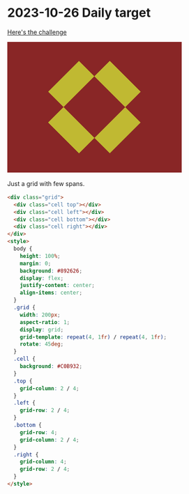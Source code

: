 # 2023-10-26 Daily target

[Here's the challenge](https://cssbattle.dev/play/AWgFpuNLYbYOBYqE3D4V)

![challenge image](2023-10-26.png)

Just a grid with few spans.

```html
<div class="grid">
  <div class="cell top"></div>
  <div class="cell left"></div>
  <div class="cell bottom"></div>
  <div class="cell right"></div>
</div>
<style>
  body {
    height: 100%;
    margin: 0;
    background: #892626;
    display: flex;
    justify-content: center;
    align-items: center;
  }
  .grid {
    width: 200px;
    aspect-ratio: 1;
    display: grid;
    grid-template: repeat(4, 1fr) / repeat(4, 1fr);
    rotate: 45deg;
  }
  .cell {
    background: #C0B932;
  }
  .top {
    grid-column: 2 / 4;
  }
  .left {
    grid-row: 2 / 4;
  }
  .bottom {
    grid-row: 4;
    grid-column: 2 / 4;
  }
  .right {
    grid-column: 4;
    grid-row: 2 / 4;
  }
</style>
```
